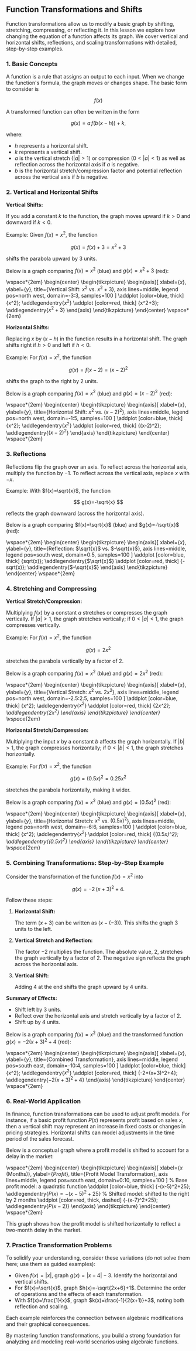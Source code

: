 ## Function Transformations and Shifts

Function transformations allow us to modify a basic graph by shifting, stretching, compressing, or reflecting it. In this lesson we explore how changing the equation of a function affects its graph. We cover vertical and horizontal shifts, reflections, and scaling transformations with detailed, step-by-step examples.

### 1. Basic Concepts

A function is a rule that assigns an output to each input. When we change the function's formula, the graph moves or changes shape. The basic form to consider is

$$
f(x)
$$

A transformed function can often be written in the form

$$
g(x) = a\,f(b(x - h)) + k,
$$

where:

- $h$ represents a horizontal shift.
- $k$ represents a vertical shift.
- $a$ is the vertical stretch ($|a| > 1$) or compression ($0 < |a| < 1$) as well as reflection across the horizontal axis if $a$ is negative.
- $b$ is the horizontal stretch/compression factor and potential reflection across the vertical axis if $b$ is negative.

### 2. Vertical and Horizontal Shifts

**Vertical Shifts:**

If you add a constant $k$ to the function, the graph moves upward if $k > 0$ and downward if $k < 0$.

Example: Given $f(x)=x^2$, the function

$$
g(x)=f(x)+3=x^2+3
$$

shifts the parabola upward by 3 units.

Below is a graph comparing $f(x)=x^2$ (blue) and $g(x)=x^2+3$ (red):

\vspace*{2em}
\begin{center}
\begin{tikzpicture}
\begin{axis}[
    xlabel={$x$},
    ylabel={$y$},
    title={Vertical Shift: $x^2$ vs. $x^2+3$},
    axis lines=middle,
    legend pos=north west,
    domain=-3:3,
    samples=100
]
\addplot [color=blue, thick] {x^2};
\addlegendentry{$x^2$}
\addplot [color=red, thick] {x^2+3};
\addlegendentry{$x^2+3$}
\end{axis}
\end{tikzpicture}
\end{center}
\vspace*{2em}

**Horizontal Shifts:**

Replacing $x$ by $(x-h)$ in the function results in a horizontal shift. The graph shifts right if $h>0$ and left if $h<0$.

Example: For $f(x)=x^2$, the function

$$
g(x)=f(x-2)=(x-2)^2
$$

shifts the graph to the right by 2 units.

Below is a graph comparing $f(x)=x^2$ (blue) and $g(x)=(x-2)^2$ (red):

\vspace*{2em}
\begin{center}
\begin{tikzpicture}
\begin{axis}[
    xlabel={$x$},
    ylabel={$y$},
    title={Horizontal Shift: $x^2$ vs. $(x-2)^2$},
    axis lines=middle,
    legend pos=north west,
    domain=-1:5,
    samples=100
]
\addplot [color=blue, thick] {x^2};
\addlegendentry{$x^2$}
\addplot [color=red, thick] {(x-2)^2};
\addlegendentry{$(x-2)^2$}
\end{axis}
\end{tikzpicture}
\end{center}
\vspace*{2em}

### 3. Reflections

Reflections flip the graph over an axis. To reflect across the horizontal axis, multiply the function by $-1$. To reflect across the vertical axis, replace $x$ with $-x$.

Example: With $f(x)=\sqrt{x}$, the function

$$
g(x)=-\sqrt{x}
$$

reflects the graph downward (across the horizontal axis).

Below is a graph comparing $f(x)=\sqrt{x}$ (blue) and $g(x)=-\sqrt{x}$ (red):

\vspace*{2em}
\begin{center}
\begin{tikzpicture}
\begin{axis}[
    xlabel={$x$},
    ylabel={$y$},
    title={Reflection: $\sqrt{x}$ vs. $-\sqrt{x}$},
    axis lines=middle,
    legend pos=south west,
    domain=0:5,
    samples=100
]
\addplot [color=blue, thick] {sqrt(x)};
\addlegendentry{$\sqrt{x}$}
\addplot [color=red, thick] {-sqrt(x)};
\addlegendentry{$-\sqrt{x}$}
\end{axis}
\end{tikzpicture}
\end{center}
\vspace*{2em}

### 4. Stretching and Compressing

**Vertical Stretch/Compression:**

Multiplying $f(x)$ by a constant $a$ stretches or compresses the graph vertically. If $|a|>1$, the graph stretches vertically; if $0<|a|<1$, the graph compresses vertically.

Example: For $f(x)=x^2$, the function

$$
g(x)=2x^2
$$

stretches the parabola vertically by a factor of 2.

Below is a graph comparing $f(x)=x^2$ (blue) and $g(x)=2x^2$ (red):

\vspace*{2em}
\begin{center}
\begin{tikzpicture}
\begin{axis}[
    xlabel={$x$},
    ylabel={$y$},
    title={Vertical Stretch: $x^2$ vs. $2x^2$},
    axis lines=middle,
    legend pos=north west,
    domain=-2.5:2.5,
    samples=100
]
\addplot [color=blue, thick] {x^2};
\addlegendentry{$x^2$}
\addplot [color=red, thick] {2*x^2};
\addlegendentry{$2x^2$}
\end{axis}
\end{tikzpicture}
\end{center}
\vspace*{2em}

**Horizontal Stretch/Compression:**

Multiplying the input $x$ by a constant $b$ affects the graph horizontally. If $|b|>1$, the graph compresses horizontally; if $0<|b|<1$, the graph stretches horizontally.

Example: For $f(x)=x^2$, the function

$$
g(x)=\left(0.5x\right)^2=0.25x^2
$$

stretches the parabola horizontally, making it wider.

Below is a graph comparing $f(x)=x^2$ (blue) and $g(x)=(0.5x)^2$ (red):

\vspace*{2em}
\begin{center}
\begin{tikzpicture}
\begin{axis}[
    xlabel={$x$},
    ylabel={$y$},
    title={Horizontal Stretch: $x^2$ vs. $(0.5x)^2$},
    axis lines=middle,
    legend pos=north west,
    domain=-6:6,
    samples=100
]
\addplot [color=blue, thick] {x^2};
\addlegendentry{$x^2$}
\addplot [color=red, thick] {(0.5*x)^2};
\addlegendentry{$(0.5x)^2$}
\end{axis}
\end{tikzpicture}
\end{center}
\vspace*{2em}

### 5. Combining Transformations: Step-by-Step Example

Consider the transformation of the function $f(x)=x^2$ into

$$
g(x)=-2\,(x+3)^2+4.
$$

Follow these steps:

1. **Horizontal Shift:**
   
   The term $(x+3)$ can be written as $(x-(-3))$. This shifts the graph 3 units to the left.
   
2. **Vertical Stretch and Reflection:**
   
   The factor $-2$ multiplies the function. The absolute value, 2, stretches the graph vertically by a factor of 2. The negative sign reflects the graph across the horizontal axis.
   
3. **Vertical Shift:**
   
   Adding 4 at the end shifts the graph upward by 4 units.

**Summary of Effects:**

- Shift left by 3 units.
- Reflect over the horizontal axis and stretch vertically by a factor of 2.
- Shift up by 4 units.

Below is a graph comparing $f(x)=x^2$ (blue) and the transformed function $g(x)=-2(x+3)^2+4$ (red):

\vspace*{2em}
\begin{center}
\begin{tikzpicture}
\begin{axis}[
    xlabel={$x$},
    ylabel={$y$},
    title={Combined Transformation},
    axis lines=middle,
    legend pos=south east,
    domain=-10:4,
    samples=100
]
\addplot [color=blue, thick] {x^2};
\addlegendentry{$x^2$}
\addplot [color=red, thick] {-2*(x+3)^2+4};
\addlegendentry{$-2(x+3)^2+4$}
\end{axis}
\end{tikzpicture}
\end{center}
\vspace*{2em}

### 6. Real-World Application

In finance, function transformations can be used to adjust profit models. For instance, if a basic profit function $P(x)$ represents profit based on sales $x$, then a vertical shift may represent an increase in fixed costs or changes in pricing strategies. Horizontal shifts can model adjustments in the time period of the sales forecast.

Below is a conceptual graph where a profit model is shifted to account for a delay in the market:

\vspace*{2em}
\begin{center}
\begin{tikzpicture}
\begin{axis}[
    xlabel={$x$ (Months)},
    ylabel={$Profit$},
    title={Profit Model Transformation},
    axis lines=middle,
    legend pos=south east,
    domain=0:10,
    samples=100
]
% Base profit model: a quadratic function
\addplot [color=blue, thick] {-(x-5)^2+25};
\addlegendentry{$P(x) = -(x-5)^2+25$}
% Shifted model: shifted to the right by 2 months
\addplot [color=red, thick, dashed] {-(x-7)^2+25};
\addlegendentry{$P(x-2)$}
\end{axis}
\end{tikzpicture}
\end{center}
\vspace*{2em}

This graph shows how the profit model is shifted horizontally to reflect a two-month delay in the market.

### 7. Practice Transformation Problems

To solidify your understanding, consider these variations (do not solve them here; use them as guided examples):

- Given $f(x)=|x|$, graph $g(x)=|x-4|-3$. Identify the horizontal and vertical shifts.
- For $f(x)=\sqrt{x}$, graph $h(x)=-\sqrt{2x+6}+1$. Determine the order of operations and the effects of each transformation.
- With $f(x)=\frac{1}{x}$, graph $k(x)=\frac{-1}{2(x+1)}+3$, noting both reflection and scaling.

Each example reinforces the connection between algebraic modifications and their graphical consequences.

By mastering function transformations, you build a strong foundation for analyzing and modeling real-world scenarios using algebraic functions.